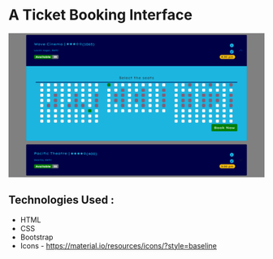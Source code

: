 # A Ticket Booking Interface

[![Ticket Booking Card](https://github.com/S07K/ticket-booking-interface/blob/main/Ticket%20Booking%20Card.png?raw=true)](https://s07k.github.io/ticket-booking-interface/)

  ## Technologies Used : 

  * HTML
  * CSS
  * Bootstrap
  * Icons - https://material.io/resources/icons/?style=baseline
